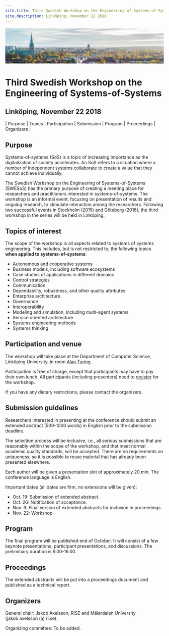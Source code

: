 ```yaml
---
site.title: Third Swedish Workshop on the Engineering of Systems-of-Systems
site.description: Linköping, November 22 2018
---
```


![image](Linköping.jpg)

# Third Swedish Workshop on the Engineering of Systems-of-Systems
## Linköping, November 22 2018

| Purpose | Topics | Participation | Submission | Program | Proceedings | Organizers |

## Purpose

Systems-of-systems (SoS) is a topic of increasing importance as the digitalization of society accelerates. An SoS refers to a situation where a number of independent systems collaborate to create a value that they cannot achieve individually. 

The Swedish Workshop on the Engineering of Systems-of-Systems (SWESoS) has the primary purpose of creating a meeting place for researchers and practitioners interested in systems-of-systems. The workshop is an informal event, focusing on presentation of results and ongoing research, to stimulate interaction among the researchers. Following two successful events in Stockholm (2015) and Göteborg (2016), the third workshop in the series will be held in Linköping.

## Topics of interest

The scope of the workshop is all aspects related to systems of systems engineering. This includes, but is not restricted to, the following topics **when applied to systems-of-systems**:

- Autonomous and cooperative systems
- Business models, including software ecosystems
- Case studies of applications in different domains
- Control strategies
- Communication
- Dependability, robustness, and other quality attributes
- Enterprise architecture
- Governance
- Interoperability
- Modeling and simulation, including multi-agent systems
- Service oriented architecture
- Systems engineering methods
- Systems thinking


## Participation and venue

The workshop will take place at the Department of Computer Science, Linköping University, in room [Alan Turing](https://www.ida.liu.se/department/location/search.sv.shtml?keyword=alan+turing).

Participation is free of charge, except that participants may have to pay their own lunch. All participants (including presenters) need to [register](https://simplesignup.se/event/138267) for the workshop.

If you have any dietary restrictions, please contact the organizers.

## Submission guidelines

Researchers interested in presenting at the conference should submit an extended abstract (500-1000 words) in English prior to the submission deadline. 

The selection process will be inclusive, i.e., all serious submissions that are reasonably within the scope of the workshop, and that meet normal academic quality standards, will be accepted. There are no requirements on uniqueness, so it is possible to reuse material that has already been presented elsewhere. 

Each author will be given a presentation slot of approximately 20 min. The conference language is English.

Important dates (all dates are firm, no extensions will be given):

- Oct. 19: Submission of extended abstract.
- Oct. 26: Notification of acceptance.
- Nov. 9: Final version of extended abstracts for inclusion in proceedings.
- Nov. 22: Workshop.

## Program

The final program will be published end of October. It will consist of a few keynote presentations, participant presentations, and discussions. The preliminary duration is 9.00-16.00.

## Proceedings

The extended abstracts will be put into a proceedings document and published as a technical report. 

## Organizers

General chair: Jakob Axelsson, RISE and Mälardalen University (jakob.axelsson (a) ri.se).

Organizing committee: To be added.
